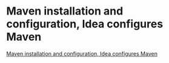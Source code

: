 # Maven installation and configuration, Idea configures Maven
[Maven installation and configuration, Idea configures Maven](https://aiwithcloud.com/2022/09/15/maven_installation_and_configuration_idea_configures_maven/)
